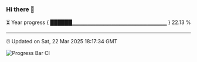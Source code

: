 ### Hi there 👋

⏳ Year progress { ██████▁▁▁▁▁▁▁▁▁▁▁▁▁▁▁▁▁▁▁▁▁▁▁▁ } 22.13 %

---

⏰ Updated on Sat, 22 Mar 2025 18:17:34 GMT

![Progress Bar CI](https://github.com/liununu/liununu/workflows/Progress%20Bar%20CI/badge.svg)
